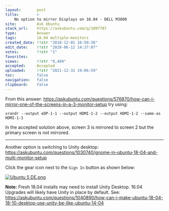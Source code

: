 ```yaml
---
layout:       post
title:        >
    No option to mirror Displays on 18.04 - DELL M3800
site:         Ask Ubuntu
stack_url:    https://askubuntu.com/q/1097707
type:         Answer
tags:         18.04 multiple-monitors
created_date: !!str "2018-12-01 16:50:36"
edit_date:    !!str "2020-06-12 14:37:07"
votes:        !!str "1"
favorites:    
views:        !!str "8,489"
accepted:     Accepted
uploaded:     !!str "2021-12-31 19:06:59"
toc:          false
navigation:   false
clipboard:    false
---
```


From this answer: https://askubuntu.com/questions/576870/how-can-i-mirror-one-of-the-screens-in-a-3-monitor-setup try using:

``` 
xrandr --output eDP-1-1 --output HDMI-1-2 --output HDMI-1-2 --same-as HDMI-1-1

```

In the accepted solution above, screen 3 is mirrored to screen 2 but the primary screen is not mirrored.


----------


Another option is switching to Unity desktop: https://askubuntu.com/questions/1030740/gnome-in-ubuntu-18-04-and-multi-monitor-setup

Click the gear icon next to the `Sign In` button as shown below:

[![Ubuntu 5 DE.png][1]][1]

**Note:** Fresh 18.04 installs may need to install Unity Desktop. 16.04 Upgrades will likely have Unity in place by default. See: https://askubuntu.com/questions/1040890/how-can-i-make-ubuntu-18-04-18-10-desktop-use-unity-be-like-ubuntu-14-04

  [1]: https://i.stack.imgur.com/MoxHd.jpg
